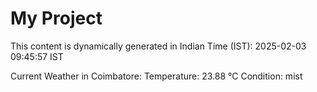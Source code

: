 # My Project

This content is dynamically generated in Indian Time (IST): 2025-02-03 09:45:57 IST


Current Weather in Coimbatore:
Temperature: 23.88 °C
Condition: mist
